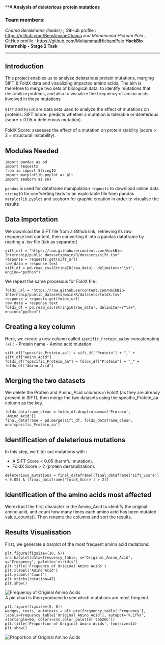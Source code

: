 **# **Analysis of deleterious protein mutations** 

### Team members:
*Chama Benslimane (leader)* ; GitHub profile : https://github.com/BenslimaneChama
and
*Mohammad Hicham Polo* ; GitHub profile : https://github.com/MohammadHichamPolo
**HackBio Internship - Stage 2 Task**

---
## **Introduction**
This project enables us to analyze deleterious protein mutations, merging SIFT & FoldX data and visualizing impacted amino acids. The aim is therefore to merge two sets of biological data, to identify mutations that destabilize proteins, and also to visualize the frequency of amino acids involved in these mutations.<br/>
<br/>
`SIFT` and `FoldX` are data sets used to analyze the effect of mutations on proteins:
SIFT Score: predicts whether a mutation is tolerable or deleterious (score < 0.05 = deleterious mutation).<br/>
<br/>
FoldX Score: assesses the effect of a mutation on protein stability (score > 2 = structural instability).<br/>
## **Modules Needed**
```
import pandas as pd
import requests
from io import StringIO
import matplotlib.pyplot as plt
import seaborn as sns
```
`pandas` is used for dataframe manipulation
`requests` to download online data
`stringIO` for confverting texts to an exploitable file from pandas
`matplotlib.pyplot` and seaborn for graphic creation in order to visualise the results

## **Data Importation**
We download the SIFT file from a Github link, retrieving its raw response.text content, then converting it into a pandas dataframe by reading a .tsv file (tab as separator).
```
sift_url = "https://raw.githubusercontent.com/HackBio-Internship/public_datasets/main/R/datasets/sift.tsv"
response = requests.get(sift_url)
raw_data = response.text
sift_df = pd.read_csv(StringIO(raw_data), delimiter=r"\s+", engine="python")
```
We repeat the same processus for FoldX file :
```
foldx_url = "https://raw.githubusercontent.com/HackBio-Internship/public_datasets/main/R/datasets/foldX.tsv"
response = requests.get(foldx_url)
raw_data = response.text
foldx_df = pd.read_csv(StringIO(raw_data), delimiter=r"\s+", engine="python")
```

## **Creating a key column** 
Here, we create a new column called `specific_Protein_aa` by concatenating `(+)` : 
     - Protein name
     - Amino acid mutation
```
sift_df["specific_Protein_aa"] = sift_df["Protein"] + "_" + sift_df["Amino_Acid"]
foldx_df["specific_Protein_aa"] = foldx_df["Protein"] + "_" + foldx_df["Amino_Acid"]
```

## **Merging the two datasets** 
We delete the Protein and Amino_Acid columns in FoldX (as they are already present in SIFT), then merge the two datasets using the specific_Protein_aa column as the key.
```
foldx_dataframe_clean = foldx_df.drop(columns=['Protein', 'Amino_Acid'])
final_dataframe = pd.merge(sift_df, foldx_dataframe_clean, on='specific_Protein_aa')
```

## **Identification of deleterious mutations**
In this step, we filter out mutations with : 
  - A SIFT Score < 0.05 (harmful mutation).
  - FoldX Score > 2 (protein destabilization).
```
deleterious_mutations = final_dataframe[(final_dataframe['sift_Score'] < 0.05) & (final_dataframe['foldX_Score'] > 2)]
```

## **Identification of the amino acids most affected**
We extract the first character in the Amino_Acid to identify the original amino acid, and count how many times each amino acid has been mutated value_counts(). Then rename the columns and sort the results.

## **Results Visualisation**

First, we generate a barplot of the most frequent amino acid mutations: 
<br/>
```
plt.figure(figsize=(10, 6))
sns.barplot(data=frequency_table, x='Original_Amino_Acid', y='Frequency', palette='viridis')
plt.title('Frequency of Original Amino Acids')
plt.xlabel('Amino Acid')
plt.ylabel('Count')
plt.xticks(rotation=45)
plt.show()
```
![Frequency of Original Amino Acids](/figures/barplot_AA.png)
<br/>
A pie chart is then produced to see which mutations are most frequent.
<br/>
```
plt.figure(figsize=(8, 8))
wedges, texts, autotexts = plt.pie(frequency_table['Frequency'], labels=frequency_table['Original_Amino_Acid'], autopct='%.1f%%', startangle=90, colors=sns.color_palette('tab20b'))
plt.title('Proportion of Original Amino Acids', fontsize=14)
plt.show()
```
![Proportion of Original Amino Acids](/figures/piechart_AA.png)
